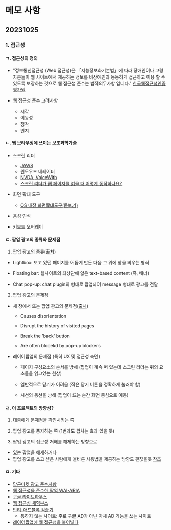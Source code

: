 # 메모 사항

## 20231025

### 1. 접근성

#### ㄱ. 접근성의 정의

- "정보통신접근성 (Web 접근성)은 「지능정보화기본법」에 따라 장애인이나 고령자분들이 웹 사이트에서 제공하는 정보를 비장애인과 동등하게 접근하고 이용 할 수 있도록 보장하는 것으로 웹 접근성 준수는 법적의무사항 입니다." [한국웹접근성인증평가원](https://www.wa.or.kr/m1/sub1.asp)

- 웹 접근성 준수 고려사항
  - 시각
  - 이동성
  - 청각
  - 인지

#### ㄴ. 웹 브라우징에 쓰이는 보조과학기술
- 스크린 리더
  - [JAWS](https://www.freedomscientific.com/)
  - 윈도우즈 네레이터
  - [NVDA, VoiceWith](https://nvda.or.kr/voicewith/)
  - [스크린 리더가 웹 페이지를 읽을 때 어떻게 동작하나요?](https://blog.hubspot.com/website/screen-reader-accessibility)

- 화면 확대 도구
  - [OS 내장 화면확대도구(돋보기)](https://m.blog.naver.com/iddjkim/221903944550)

- 음성 인식

- 키보드 오버레이

#### ㄷ. 팝업 광고의 종류와 문제점

1. 팝업 광고의 종류([출처](https://silktide.com/blog/the-secret-about-web-pop-ups-that-nobody-tells-you/))

- Lightbox: 보고 있던 페이지를 어둡게 만든 다음 그 위에 창을 띄우는 형식

- Floating bar: 웹사이트의 최상단에 얇은 text-based content (즉, 배너)

- Chat pop-up: chat plugin의 형태로 팝업되어 message 형태로 광고를 전달

2. 팝업 광고의 문제점

- 새 창에서 뜨는 팝업 광고의 문제점([출처](https://universaldesign.ie/technology-ict/web-and-mobile-app-accessibility/web-accessibility-techniques/designer-s-introduction-and-index/design-basics-non-technical-section-1-of-6-/des-1-8-avoid-frames-and-pop-up-windows-and-be-careful-with-image-maps.html))

  - Causes disorientation

  - Disrupt the history of visited pages

  - Break the 'back' button

  - Are often blocekd by pop-up blockers 

- 레이어팝업의 문제점 (특히 UX 및 접근성 측면)

  - 페이지 구성요소의 순서를 방해 (팝업이 계속 떠 있는데 스크린 리더는 뒤의 요소들을 읽고있는 현상)

  - 일반적으로 닫기가 어려움 (작은 닫기 버튼을 정확하게 눌러야 함)

  - 시선의 동선을 방해 (팝업이 뜨는 순간 화면 중심으로 이동)


#### ㄹ. 이 프로젝트의 방향성?
1. 대중에게 문제점을 각인시키는 쪽

2. 팝업 광고를 풍자하는 쪽 (1번과도 겹치는 효과 있을 듯)

3. 팝업 광고의 접근성 저해를 해제하는 방향으로
- 있는 팝업을 해제하거나
- 팝업 광고를 쓰고 싶은 사람에게 올바른 사용법을 제공하는 방향도 괜찮을듯 [참조](https://blog.usablenet.com/pop-up-accessibility-and-how-to-make-pop-ups-more-accessible)

#### ㅁ. 기타
- [당근마켓 광고 준수사항](https://www.daangn.com/wv/faqs/1752)
- [웹 접근성을 준수한 팝업 WAI-ARIA](https://velog.io/@josh_yeom/%EC%9B%B9-%EC%A0%91%EA%B7%BC%EC%84%B1%EC%9D%84-%EC%A4%80%EC%88%98%ED%95%9C-%ED%8C%9D%EC%97%85-WAI-ARIA)
- [구글 라이트하우스](https://chrome.google.com/webstore/detail/lighthouse/blipmdconlkpinefehnmjammfjpmpbjk/related?hl=ko)
- [웹 접근성 체험부스](https://nax.naver.com/index)
- [안티-애드블록 검출기](https://chrome.google.com/webstore/detail/anti-adblock-detector/kjhdffcfinhkdfbbhjlfoadcdfgihmlp/related)
  - 통하지 않는 사이트: 주로 구글 AD가 아닌 자체 AD 기능을 쓰는 사이트
- [레이어팝업에 웹 접근성을 불어넣다](https://selosele.github.io/2020/01/29/layer-popup/)